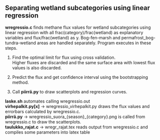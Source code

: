 ## Separating wetland subcategories using linear regression
**wregressio<area>.c** finds methane flux values for wetland subcategories using linear regression with all frac(category)/frac(wetland) as explanatory variables and flux/frac(wetland) as y. Bog-fen-marsh and permafrost_bog-tundra-wetland areas are handled separately. Program executes in these steps.

1. Find the optimal limit for flux using cross validation. \
   Higher fluxes are discarded and the same surface area with lowest flux values is also discarded.

2. Predict the flux and get confidence interval using the bootstrapping method.

3. Call **piirrä.py** to draw scatterplots and regression curves.

**laske.sh** automates calling wregressio<area>.out \
**virhepalkit.py[x]** &rarr; wregressio_virhepalkit.py draws the flux values and errorbars calculated by wregressio<area>.c. \
**piirrä.py** &rarr; wregressio\_suora_{season}_{category}.png is called from wregressio.c to draw the scatterplots. \
**taulukko_rajat.c** &rarr; wregr_rajat.tex reads output from wregressio.c and compiles some parameters into latex table
